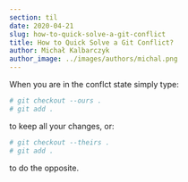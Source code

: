 ```yaml
---
section: til
date: 2020-04-21
slug: how-to-quick-solve-a-git-conflict
title: How to Quick Solve a Git Conflict? 
author: Michał Kalbarczyk
author_image: ../images/authors/michal.png
---
```

When you are in the conflct state simply type:

```sh
# git checkout --ours .
# git add .
```

to keep all your changes, or:

```sh
# git checkout --theirs .
# git add .
```

to do the opposite.

